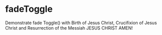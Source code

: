 # fadeToggle
Demonstrate fade Toggle() with Birth of Jesus Christ, Crucifixion of Jesus Christ and Resurrection of the Messiah JESUS CHRIST AMEN!
